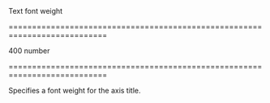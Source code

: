 <!--**
/*-------------------------------------------
    Auto-generated file. Do not modify.
-------------------------------------------

**-->
<!--d-->Text font weight<!--/d-->
===========================================================================
<!--default-->400<!--/default-->
<!--type-->number<!--/type-->
===========================================================================

<!--shortDescription-->
Specifies a font weight for the axis title.
<!--/shortDescription-->

<!--fullDescription-->

<!--/fullDescription-->